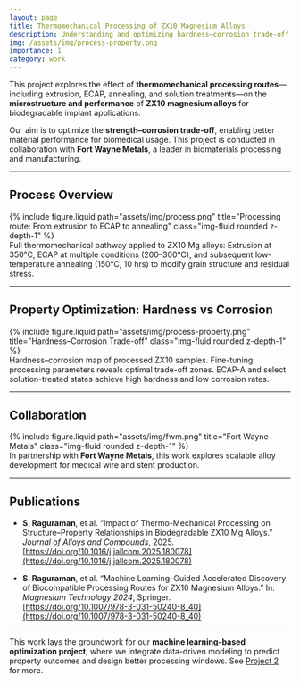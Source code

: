 ```yaml
---
layout: page
title: Thermomechanical Processing of ZX10 Magnesium Alloys
description: Understanding and optimizing hardness–corrosion trade-off via processing of biodegradable ZX10 Mg alloys
img: /assets/img/process-property.png
importance: 1
category: work
---
```


This project explores the effect of **thermomechanical processing routes**—including extrusion, ECAP, annealing, and solution treatments—on the **microstructure and performance** of **ZX10 magnesium alloys** for biodegradable implant applications.

Our aim is to optimize the **strength–corrosion trade-off**, enabling better material performance for biomedical usage. This project is conducted in collaboration with **Fort Wayne Metals**, a leader in biomaterials processing and manufacturing.

---

## Process Overview

<div class="row justify-content-sm-center">
  <div class="col-sm-10 mt-3 mt-md-0">
    {% include figure.liquid path="assets/img/process.png" title="Processing route: From extrusion to ECAP to annealing" class="img-fluid rounded z-depth-1" %}
  </div>
</div>

<div class="caption">
  Full thermomechanical pathway applied to ZX10 Mg alloys: Extrusion at 350°C, ECAP at multiple conditions (200–300°C), and subsequent low-temperature annealing (150°C, 10 hrs) to modify grain structure and residual stress.
</div>

---

## Property Optimization: Hardness vs Corrosion

<div class="row justify-content-sm-center">
  <div class="col-sm-10 mt-3 mt-md-0">
    {% include figure.liquid path="assets/img/process-property.png" title="Hardness–Corrosion Trade-off" class="img-fluid rounded z-depth-1" %}
  </div>
</div>

<div class="caption">
  Hardness–corrosion map of processed ZX10 samples. Fine-tuning processing parameters reveals optimal trade-off zones. ECAP-A and select solution-treated states achieve high hardness and low corrosion rates.
</div>

---

## Collaboration

<div class="row justify-content-sm-center">
  <div class="col-sm-4 mt-3 mt-md-0">
    {% include figure.liquid path="assets/img/fwm.png" title="Fort Wayne Metals" class="img-fluid rounded z-depth-1" %}
  </div>
</div>

<div class="caption">
  In partnership with <strong>Fort Wayne Metals</strong>, this work explores scalable alloy development for medical wire and stent production.
</div>

---

## Publications

- **S. Raguraman**, et al. “Impact of Thermo-Mechanical Processing on Structure–Property Relationships in Biodegradable ZX10 Mg Alloys.” *Journal of Alloys and Compounds*, 2025.  
  [https://doi.org/10.1016/j.jallcom.2025.180078](https://doi.org/10.1016/j.jallcom.2025.180078)

- **S. Raguraman**, et al. “Machine Learning–Guided Accelerated Discovery of Biocompatible Processing Routes for ZX10 Magnesium Alloys.” In: *Magnesium Technology 2024*, Springer.  
  [https://doi.org/10.1007/978-3-031-50240-8_40](https://doi.org/10.1007/978-3-031-50240-8_40)

---

This work lays the groundwork for our **machine learning-based optimization project**, where we integrate data-driven modeling to predict property outcomes and design better processing windows. See [Project 2](./project-2) for more.
